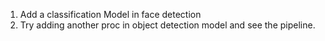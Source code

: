 1. Add a classification Model in face detection
2. Try adding another proc in object detection model and see the pipeline. 
